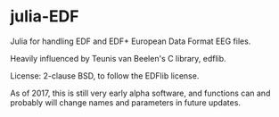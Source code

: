 # julia-EDF

Julia for handling EDF and EDF+ European Data Format EEG files.

Heavily influenced by Teunis van Beelen's C library, edflib.

License: 2-clause BSD, to follow the EDFlib license.

As of 2017, this is still very early alpha software, and functions can and probably will change names and parameters in future updates.


